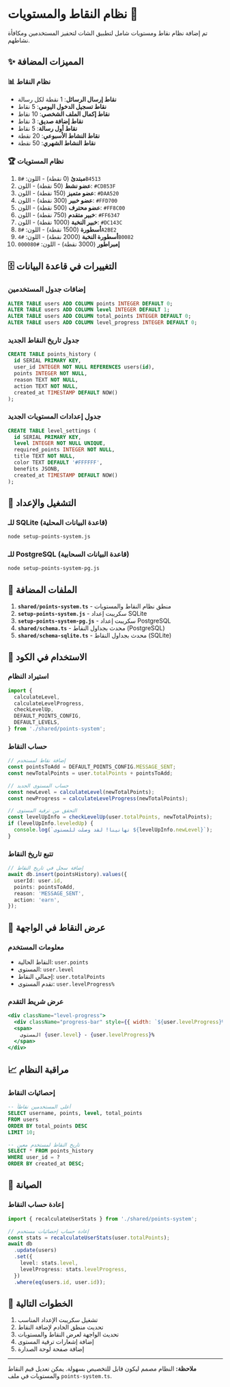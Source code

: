 # نظام النقاط والمستويات 🎯

تم إضافة نظام نقاط ومستويات شامل لتطبيق الشات لتحفيز المستخدمين ومكافأة نشاطهم.

## ✨ المميزات المضافة

### 📊 نظام النقاط

- **نقاط إرسال الرسائل**: 1 نقطة لكل رسالة
- **نقاط تسجيل الدخول اليومي**: 5 نقاط
- **نقاط إكمال الملف الشخصي**: 10 نقاط
- **نقاط إضافة صديق**: 3 نقاط
- **نقاط أول رسالة**: 5 نقاط
- **نقاط النشاط الأسبوعي**: 20 نقطة
- **نقاط النشاط الشهري**: 50 نقطة

### 🏆 نظام المستويات

1. **مبتدئ** (0 نقطة) - اللون: `#8B4513`
2. **عضو نشط** (50 نقطة) - اللون: `#CD853F`
3. **عضو متميز** (150 نقطة) - اللون: `#DAA520`
4. **عضو خبير** (300 نقطة) - اللون: `#FFD700`
5. **عضو محترف** (500 نقطة) - اللون: `#FF8C00`
6. **خبير متقدم** (750 نقطة) - اللون: `#FF6347`
7. **خبير النخبة** (1000 نقطة) - اللون: `#DC143C`
8. **أسطورة** (1500 نقطة) - اللون: `#8A2BE2`
9. **أسطورة النخبة** (2000 نقطة) - اللون: `#4B0082`
10. **إمبراطور** (3000 نقطة) - اللون: `#000080`

## 🗄️ التغييرات في قاعدة البيانات

### إضافات جدول المستخدمين

```sql
ALTER TABLE users ADD COLUMN points INTEGER DEFAULT 0;
ALTER TABLE users ADD COLUMN level INTEGER DEFAULT 1;
ALTER TABLE users ADD COLUMN total_points INTEGER DEFAULT 0;
ALTER TABLE users ADD COLUMN level_progress INTEGER DEFAULT 0;
```

### جدول تاريخ النقاط الجديد

```sql
CREATE TABLE points_history (
  id SERIAL PRIMARY KEY,
  user_id INTEGER NOT NULL REFERENCES users(id),
  points INTEGER NOT NULL,
  reason TEXT NOT NULL,
  action TEXT NOT NULL,
  created_at TIMESTAMP DEFAULT NOW()
);
```

### جدول إعدادات المستويات الجديد

```sql
CREATE TABLE level_settings (
  id SERIAL PRIMARY KEY,
  level INTEGER NOT NULL UNIQUE,
  required_points INTEGER NOT NULL,
  title TEXT NOT NULL,
  color TEXT DEFAULT '#FFFFFF',
  benefits JSONB,
  created_at TIMESTAMP DEFAULT NOW()
);
```

## 🚀 التشغيل والإعداد

### للـ SQLite (قاعدة البيانات المحلية)

```bash
node setup-points-system.js
```

### للـ PostgreSQL (قاعدة البيانات السحابية)

```bash
node setup-points-system-pg.js
```

## 📁 الملفات المضافة

1. **`shared/points-system.ts`** - منطق نظام النقاط والمستويات
2. **`setup-points-system.js`** - سكريبت إعداد SQLite
3. **`setup-points-system-pg.js`** - سكريبت إعداد PostgreSQL
4. **`shared/schema.ts`** - محدث بجداول النقاط (PostgreSQL)
5. **`shared/schema-sqlite.ts`** - محدث بجداول النقاط (SQLite)

## 🔧 الاستخدام في الكود

### استيراد النظام

```typescript
import {
  calculateLevel,
  calculateLevelProgress,
  checkLevelUp,
  DEFAULT_POINTS_CONFIG,
  DEFAULT_LEVELS,
} from './shared/points-system';
```

### حساب النقاط

```typescript
// إضافة نقاط لمستخدم
const pointsToAdd = DEFAULT_POINTS_CONFIG.MESSAGE_SENT;
const newTotalPoints = user.totalPoints + pointsToAdd;

// حساب المستوى الجديد
const newLevel = calculateLevel(newTotalPoints);
const newProgress = calculateLevelProgress(newTotalPoints);

// التحقق من ترقية المستوى
const levelUpInfo = checkLevelUp(user.totalPoints, newTotalPoints);
if (levelUpInfo.leveledUp) {
  console.log(`تهانينا! لقد وصلت للمستوى ${levelUpInfo.newLevel}`);
}
```

### تتبع تاريخ النقاط

```typescript
// إضافة سجل في تاريخ النقاط
await db.insert(pointsHistory).values({
  userId: user.id,
  points: pointsToAdd,
  reason: 'MESSAGE_SENT',
  action: 'earn',
});
```

## 🎨 عرض النقاط في الواجهة

### معلومات المستخدم

- النقاط الحالية: `user.points`
- المستوى: `user.level`
- إجمالي النقاط: `user.totalPoints`
- تقدم المستوى: `user.levelProgress%`

### عرض شريط التقدم

```jsx
<div className="level-progress">
  <div className="progress-bar" style={{ width: `${user.levelProgress}%` }} />
  <span>
    المستوى {user.level} - {user.levelProgress}%
  </span>
</div>
```

## 📈 مراقبة النظام

### إحصائيات النقاط

```sql
-- أعلى المستخدمين نقاطاً
SELECT username, points, level, total_points
FROM users
ORDER BY total_points DESC
LIMIT 10;

-- تاريخ النقاط لمستخدم معين
SELECT * FROM points_history
WHERE user_id = ?
ORDER BY created_at DESC;
```

## 🔄 الصيانة

### إعادة حساب النقاط

```typescript
import { recalculateUserStats } from './shared/points-system';

// إعادة حساب إحصائيات مستخدم
const stats = recalculateUserStats(user.totalPoints);
await db
  .update(users)
  .set({
    level: stats.level,
    levelProgress: stats.levelProgress,
  })
  .where(eq(users.id, user.id));
```

## 🎯 الخطوات التالية

1. تشغيل سكريبت الإعداد المناسب
2. تحديث منطق الخادم لإضافة النقاط
3. تحديث الواجهة لعرض النقاط والمستويات
4. إضافة إشعارات ترقية المستوى
5. إضافة صفحة لوحة الصدارة

---

**ملاحظة:** النظام مصمم ليكون قابل للتخصيص بسهولة. يمكن تعديل قيم النقاط والمستويات في ملف `points-system.ts`.
